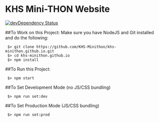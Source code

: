 # KHS Mini-THON Website
[![devDependency Status](https://david-dm.org/khs-minithon/khs-minithon.github.io/dev-status.svg)](https://david-dm.org/khs-minithon/khs-minithon.github.io#info=devDependencies)

##To Work on this Project:
Make sure you have NodeJS and Git installed and do the following:
```
 $> git clone https://github.com/KHS-Minithon/khs-minithon.github.io.git
 $> cd khs-minithon.github.io
 $> npm install
```

##To Run this Project:
```
 $> npm start
```

##To Set Development Mode (no JS/CSS bundling)
``` 
 $> npm run set:dev
```

##To Set Production Mode (JS/CSS bundling)
``` 
 $> npm run set:prod
```
